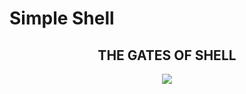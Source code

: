 # Simple Shell
<center><h2>THE GATES OF SHELL</h2></center>

<p align="center">
<img src="https://pbs.twimg.com/media/CfyCyguWEAA6JOt.jpg">
</p>


